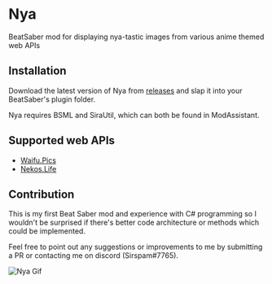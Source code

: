 # Nya
BeatSaber mod for displaying nya-tastic images from various anime themed web APIs
## Installation
Download the latest version of Nya from [releases](https://github.com/Sirspam/Nya/releases) and slap it into your BeatSaber's plugin folder.

Nya requires BSML and SiraUtil, which can both be found in ModAssistant.
## Supported web APIs
* [Waifu.Pics](https://waifu.pics/)
* [Nekos.Life](https://nekos.life/)

## Contribution
This is my first Beat Saber mod and experience with C# programming so I wouldn't be surprised if there's better code architecture or methods which could be implemented.

Feel free to point out any suggestions or improvements to me by submitting a PR or contacting me on discord (Sirspam#7765).

![Nya Gif](https://github.com/Sirspam/Nya/blob/main/NyaGif.gif)
